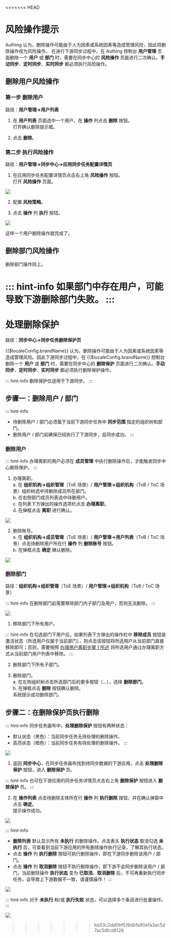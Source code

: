 <<<<<<< HEAD
# 风险操作提示

<LastUpdated/>

Authing 认为，删除操作可能由于人为因素或系统因素等造成管理风险，因此将删除操作视为风险操作。
在进行下游同步过程中，在 Authing 控制台 **用户管理** 页面删除一个 **用户** 或 **部门** 时，需要在同步中心的 **风险操作** 页面进行二次确认。**手动同步**、**定时同步**、**实时同步** 都必须执行风险操作。

## 删除用户风险操作

### 第一步 删除用户

路径：**用户管理->用户列表**

1. 在 **用户列表** 页面选中一个用户。在 **操作** 列点击 **删除** 按钮。</br>打开确认删除提示框。

2. 点击 **删除**。

### 第二步 执行风险操作

路径：**用户管理->同步中心->应用同步任务配置详情页**

1. 在应用同步任务配置详情页点击右上角 **风险操作** 按钮。</br>打开 **风险操作** 页面。

![](./images/performManualActions-1.png)

2. 配置 **风险策略**。

3. 点击 **操作** 列 **执行** 按钮。

![](./images/performManualActions-2.png)

这样一个用户删除操作就完成了。

## 删除部门风险操作

删除部门操作同上。

::: hint-info
如果部门中存在用户，可能导致下游删除部门失败。
:::
=======
# 处理删除保护

<LastUpdated/>

路径：**同步中心->同步任务删除保护页**

{{$localeConfig.brandName}} 认为，删除操作可能由于人为因素或系统因素等造成管理风险。因此下游同步过程中，在 {{$localeConfig.brandName}} 控制台删除一个 **用户** 或 **部门** 时，需要在同步中心的 **删除保护** 页面进行二次确认。**手动同步**、**定时同步**、**实时同步** 都必须执行删除保护操作。

::: hint-info
删除保护仅适用于下游同步。
:::

## 步骤一：删除用户 / 部门

::: hint-info
* 待删除用户 / 部门必须属于当前下游同步任务中 **同步范围** 指定的组织树和部门。
* 删除用户 / 部门前确保已经执行了下游同步，且同步成功。
:::

### 删除用户

::: hint-info
办理离职的用户必须在 **成员管理** 中执行删除操作后，才能触发同步中心删除保护。
:::

1. 办理离职。</br>a. 在 **组织机构->组织管理**（ToE 场景）/ **用户管理->组织机构**（ToB / ToC 场景）组织树选中待删除成员所在部门。</br>b. 在右侧部门成员列表选中待删用户。</br>c. 在列表下方弹出的操作选项栏点击 **办理离职**。</br>d. 在弹框点击 **离职** 进行确认。

<img src="./images/process-member-leave.png" style="display:block;margin: 0 auto;">

2. 删除账号。</br>a. 在 **组织机构->成员管理**（ToE 场景）/ **用户管理->用户列表**（ToB / ToC 场景）点击待删除用户所在行 **操作** 列 **删除账号** 按钮。</br>b. 在弹框点击 **确定** 确认删除。

<img src="./images/delete-account.png" style="display:block;margin: 0 auto;">

### 删除部门

路径：**组织机构->组织管理**（ToE 场景）/ **用户管理->组织机构**（ToB / ToC 场景）

::: hint-info
在删除部门前需要移除部门内子部门及用户，否则无法删除。
:::

<img src="./images/delete-department.png" style="display:block;margin: 0 auto;">

1. 移除部门下所有用户。

::: hint-info
在勾选部门下用户后，如果列表下方弹出的操作栏中 **移除成员** 按钮是激活状态（所选用户仅属于当前部门），则点击该按钮将所选用户从当前部门直接移除即可；否则，需要按照 [办理用户离职步骤 1 所述](#删除用户) 将所选用户通过办理离职方式从当前部门用户列表中移除。
:::

2. 删除部门下所有子部门。

3. 删除部门。</br>a. 在左侧组织树点击所选部门后的更多按钮（...），选择 **删除部门**。</br>b. 在弹框点击 **删除** 按钮确认删除。</br>系统提示成功删除部门。

## 步骤二：在删除保护页执行删除

::: hint-info
同步任务画布中，**处理删除保护** 按钮有两种状态：
* 默认状态（黑色）：当前同步任务无待处理的删除操作。
* 高亮状态（橙色）：当前同步任务有待处理的删除操作。
:::

<img src="./images/enter-process-delete-protection.png" style="display:block;margin: 0 auto;">

1. 返回 **同步中心**，在同步任务画布找到待同步数据的下游应用，点击 **处理删除保护** 按钮，进入 **删除保护** 页。

::: hint-info
也可在下游应用的同步任务详情页点击右上角 **删除保护** 按钮进入 **删除保护** 页。
:::

2. 在 **操作列表** 点击待删除主体所在行 **操作** 列 **执行删除** 按钮，并在确认弹窗中点击 **确定**。</br>提示操作成功。

<img src="./images/delete-protection-list.png" style="display:block;margin: 0 auto;">

::: hint-info
* **删除列表** 默认显示所有 **未执行** 的删除操作。点击表头 **执行状态** 取消勾选 **未执行** 后，可查看到当前下游应用的所有删除操作执行记录，了解其执行状态。
* 点击 **操作** 列 **执行删除** 按钮可执行删除操作，即在下游同步删除该用户 / 部门。
* 点击 **操作** 列 **取消删除** 按钮不执行删除操作，即下游不会同步删除该用户 / 部门，当前删除操作 **执行状态** 变为 **已取消**。**取消删除** 后，不可再重新执行同步任务，会导致上下游数据不一致，请谨慎操作！
:::

<img src="./images/execute-status.jpg" style="display:block;margin: 0 auto;">

::: hint-info
对于 **未执行** 和/或 **执行失败** 状态，可以选择多个条目进行批量操作。
:::

<img src="./images/batch-delete.png" style="display:block;margin: 0 auto;">

>>>>>>> ba53c2dd0bf518dbfa90efa3ac5d7ac5dfcd8126
